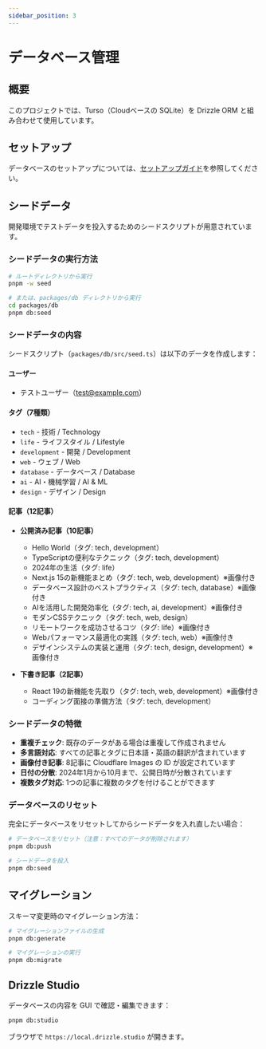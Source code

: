 ```yaml
---
sidebar_position: 3
---
```


# データベース管理

## 概要

このプロジェクトでは、Turso（Cloudベースの SQLite）を Drizzle ORM と組み合わせて使用しています。

## セットアップ

データベースのセットアップについては、[セットアップガイド](/docs/getting-started/setup)を参照してください。

## シードデータ

開発環境でテストデータを投入するためのシードスクリプトが用意されています。

### シードデータの実行方法

```bash
# ルートディレクトリから実行
pnpm -w seed

# または、packages/db ディレクトリから実行
cd packages/db
pnpm db:seed
```

### シードデータの内容

シードスクリプト（`packages/db/src/seed.ts`）は以下のデータを作成します：

#### ユーザー
- テストユーザー（test@example.com）

#### タグ（7種類）
- `tech` - 技術 / Technology
- `life` - ライフスタイル / Lifestyle
- `development` - 開発 / Development
- `web` - ウェブ / Web
- `database` - データベース / Database
- `ai` - AI・機械学習 / AI & ML
- `design` - デザイン / Design

#### 記事（12記事）
- **公開済み記事（10記事）**
  - Hello World（タグ: tech, development）
  - TypeScriptの便利なテクニック（タグ: tech, development）
  - 2024年の生活（タグ: life）
  - Next.js 15の新機能まとめ（タグ: tech, web, development）※画像付き
  - データベース設計のベストプラクティス（タグ: tech, database）※画像付き
  - AIを活用した開発効率化（タグ: tech, ai, development）※画像付き
  - モダンCSSテクニック（タグ: tech, web, design）
  - リモートワークを成功させるコツ（タグ: life）※画像付き
  - Webパフォーマンス最適化の実践（タグ: tech, web）※画像付き
  - デザインシステムの実装と運用（タグ: tech, design, development）※画像付き

- **下書き記事（2記事）**
  - React 19の新機能を先取り（タグ: tech, web, development）※画像付き
  - コーディング面接の準備方法（タグ: tech, development）

### シードデータの特徴

- **重複チェック**: 既存のデータがある場合は重複して作成されません
- **多言語対応**: すべての記事とタグに日本語・英語の翻訳が含まれています
- **画像付き記事**: 8記事に Cloudflare Images の ID が設定されています
- **日付の分散**: 2024年1月から10月まで、公開日時が分散されています
- **複数タグ対応**: 1つの記事に複数のタグを付けることができます

### データベースのリセット

完全にデータベースをリセットしてからシードデータを入れ直したい場合：

```bash
# データベースをリセット（注意：すべてのデータが削除されます）
pnpm db:push

# シードデータを投入
pnpm db:seed
```

## マイグレーション

スキーマ変更時のマイグレーション方法：

```bash
# マイグレーションファイルの生成
pnpm db:generate

# マイグレーションの実行
pnpm db:migrate
```

## Drizzle Studio

データベースの内容を GUI で確認・編集できます：

```bash
pnpm db:studio
```

ブラウザで `https://local.drizzle.studio` が開きます。